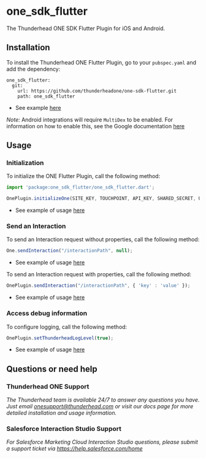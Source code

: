 # one_sdk_flutter

The Thunderhead ONE SDK Flutter Plugin for iOS and Android.

## Installation
To install the Thunderhead ONE Flutter Plugin, go to your `pubspec.yaml` and add the dependency:
```
one_sdk_flutter:
  git:
    url: https://github.com/thunderheadone/one-sdk-flutter.git
    path: one_sdk_flutter
```
* See example [here](https://github.com/thunderheadone/one-sdk-flutter/tree/master/flutter_example/pubspec.yaml#L23)

*Note:* Android integrations will require `MultiDex` to be enabled.  For information on how to enable this, see the Google documentation [here](https://developer.android.com/studio/build/multidex)

## Usage
### Initialization
To initialize the ONE Flutter Plugin, call the following method:
```javascript
import 'package:one_sdk_flutter/one_sdk_flutter.dart';

OnePlugin.initializeOne(SITE_KEY, TOUCHPOINT, API_KEY, SHARED_SECRET, USER_ID, HOST, false);
```
* See example of usage [here](https://github.com/thunderheadone/one-sdk-flutter/tree/master/flutter_example/lib/main.dart#L58)

### Send an Interaction 
To send an Interaction request without properties, call the following method:
```javascript
One.sendInteraction("/interactionPath", null);
```
* See example of usage [here](https://github.com/thunderheadone/one-sdk-flutter/tree/master/flutter_example/lib/main.dart#L60)

To send an Interaction request with properties, call the following method:
```javascript
OnePlugin.sendInteraction("/interactionPath", { 'key' : 'value' });
```
* See example of usage [here](https://github.com/thunderheadone/one-sdk-flutter/tree/master/flutter_example/lib/main.dart#L128)

### Access debug information
To configure logging, call the following method:
```javascript
OnePlugin.setThunderheadLogLevel(true);
```
* See example of usage [here](https://github.com/thunderheadone/one-sdk-flutter/tree/master/flutter_example/lib/main.dart#L59)

## Questions or need help

### Thunderhead ONE Support
_The Thunderhead team is available 24/7 to answer any questions you have. Just email onesupport@thunderhead.com or visit our docs page for more detailed installation and usage information._

### Salesforce Interaction Studio Support
_For Salesforce Marketing Cloud Interaction Studio questions, please submit a support ticket via https://help.salesforce.com/home_
